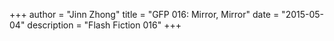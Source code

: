 +++
author = "Jinn Zhong"
title = "GFP 016: Mirror, Mirror"
date = "2015-05-04"
description = "Flash Fiction 016"
+++
